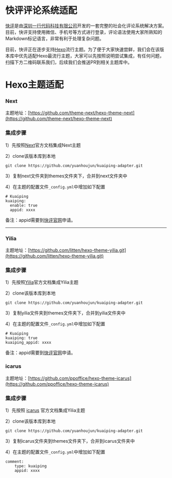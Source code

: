 快评评论系统适配
===
[快评](https://kuaiping.yhdm360.com)是由[深圳一行代码科技有限公司](https://yhdm360.com)开发的一套完整的社会化评论系统解决方案。目前，快评支持使用微信、手机号等方式进行登录，评论语法使用大家所熟知的Markdown标记语言，非常有利于处理复杂问题。

目前，快评正在逐步支持[Hexo](https://github.com/hexojs/hexo)流行主题。为了便于大家快速尝鲜，我们会在该版本库中优先适配Hexo最流行主题，大家可以先按照说明尝试集成，有任何问题，扫描下方二维码联系我们，后续我们会推送PR到相关主题库中。

Hexo主题适配
====
### Next
主题地址：[https://github.com/theme-next/hexo-theme-next](https://github.com/theme-next/hexo-theme-next)

### 集成步骤
1）先按照[Next](https://github.com/theme-next/hexo-theme-next)官方文档集成Next主题

2）clone该版本库到本地

```
git clone https://github.com/yuanhoujun/kuaiping-adapter.git
```

3）复制next文件夹到themes文件夹下，合并到next文件夹中

4）在主题的配置文件`_config.yml`中增加如下配置

```
# Kuaiping
kuaiping:
  enable: true
  appid: xxxx
```

备注：appid需要到[快评官网](https://kuaiping.yhdm360.com)申请。

---
### Yilia
主题地址：[https://github.com/litten/hexo-theme-yilia.git](https://github.com/litten/hexo-theme-yilia.git)

### 集成步骤
1）先按照[Yilia](https://github.com/litten/hexo-theme-yilia.git)官方文档集成Yilia主题

2）clone该版本库到本地

```
git clone https://github.com/yuanhoujun/kuaiping-adapter.git
```

3）复制yilia文件夹到themes文件夹下，合并到yilia文件夹中

4）在主题的配置文件`_config.yml`中增加如下配置

```
# Kuaiping
kuaiping: true
kuaiping_appid: xxxx
```

备注：appid需要到[快评官网](https://kuaiping.yhdm360.com)申请。

### icarus
主题地址：[https://github.com/ppoffice/hexo-theme-icarus](https://github.com/ppoffice/hexo-theme-icarus)

### 集成步骤
1）先按照 [icarus](https://github.com/ppoffice/hexo-theme-icarus) 官方文档集成Yilia主题

2）clone该版本库到本地

```
git clone https://github.com/yuanhoujun/kuaiping-adapter.git
```

3）复制icarus文件夹到themes文件夹下，合并到icarus文件夹中

4）在主题的配置文件`_config.yml`中增加如下配置

```
comment:
    type: kuaiping
    appid: xxxx
```

